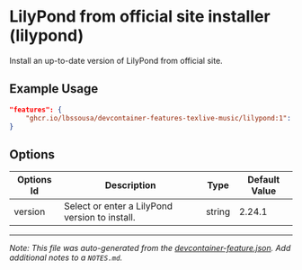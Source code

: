 
# LilyPond from official site installer (lilypond)

Install an up-to-date version of LilyPond from official site.

## Example Usage

```json
"features": {
    "ghcr.io/lbssousa/devcontainer-features-texlive-music/lilypond:1": {}
}
```

## Options

| Options Id | Description | Type | Default Value |
|-----|-----|-----|-----|
| version | Select or enter a LilyPond version to install. | string | 2.24.1 |



---

_Note: This file was auto-generated from the [devcontainer-feature.json](https://github.com/lbssousa/devcontainer-features-texlive-music/blob/main/src/lilypond/devcontainer-feature.json).  Add additional notes to a `NOTES.md`._
